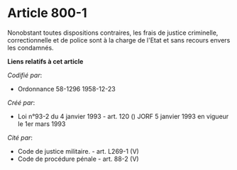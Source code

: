 # Article 800-1

Nonobstant toutes dispositions contraires, les frais de justice criminelle, correctionnelle et de police sont à la charge de
l'Etat et sans recours envers les condamnés.

**Liens relatifs à cet article**

_Codifié par_:

  - Ordonnance 58-1296 1958-12-23

_Créé par_:

  - Loi n°93-2 du 4 janvier 1993 - art. 120 () JORF 5 janvier 1993 en vigueur le 1er mars 1993

_Cité par_:

  - Code de justice militaire. - art. L269-1 (V)
  - Code de procédure pénale - art. 88-2 (V)
